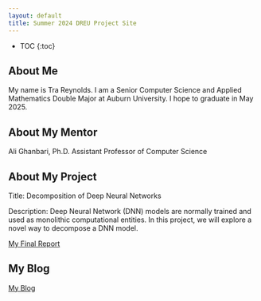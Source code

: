 ```yaml
---
layout: default
title: Summer 2024 DREU Project Site
---
```


* TOC
{:toc}

## About Me

My name is Tra Reynolds. I am a Senior Computer Science and Applied Mathematics Double Major at Auburn University. I hope to graduate in May 2025.

## About My Mentor

Ali Ghanbari, Ph.D.
Assistant Professor of Computer Science

## About My Project

Title: Decomposition of Deep Neural Networks

Description: Deep Neural Network (DNN) models are normally trained and used as monolithic computational entities. In this project, we will explore a novel way to decompose a DNN model.

[My Final Report](files/finalreport.pdf)

## My Blog

[My Blog](blog.html)
